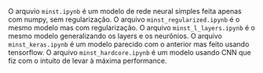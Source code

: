 O arquvio `minst.ipynb` é um modelo de rede neural simples feita apenas com numpy, sem regularização.
O arquivo `minst_regularized.ipynb` é o mesmo modelo mas com regularização.
O arquivo `minst_l_layers.ipynb` é o mesmo modelo generalizando os layers e os neurônios.
O arquivo `minst_keras.ipynb` é um modelo parecido com o anterior mas feito usando tensorflow.
O arquivo `minst_hardcore.ipynb` é um modelo usando CNN que fiz com o intuito de levar à máxima performance.

